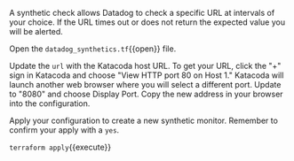 A synthetic check allows Datadog to check a specific URL at intervals of your choice. If the URL times out or does not return the expected value you will be alerted.

Open the `datadog_synthetics.tf`{{open}} file.

Update the `url` with the Katacoda host URL. To get your URL, click the "+" sign in Katacoda and choose "View HTTP port 80 on Host 1." Katacoda will launch another web browser where you will select a different port. Update to "8080" and choose Display Port. Copy the new address in your browser into the configuration.


Apply your configuration to create a new synthetic monitor. Remember to confirm your apply with a `yes`.

`terraform apply`{{execute}}

